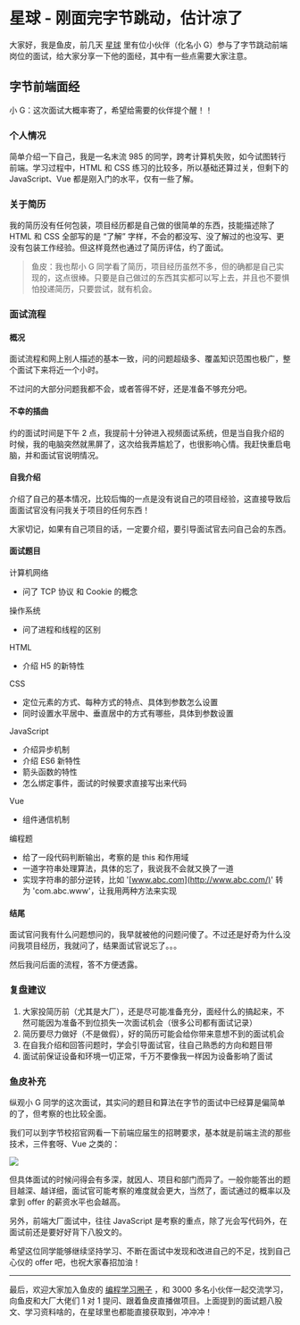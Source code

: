# 星球 - 刚面完字节跳动，估计凉了

大家好，我是鱼皮，前几天 [星球](https://mp.weixin.qq.com/s/80049ftP1j-JqSnkJmLhXQ) 里有位小伙伴（化名小 G）参与了字节跳动前端岗位的面试，给大家分享一下他的面经，其中有一些点需要大家注意。



## 字节前端面经

小 G：这次面试大概率寄了，希望给需要的伙伴提个醒！！



### 个人情况

简单介绍一下自己，我是一名末流 985 的同学，跨考计算机失败，如今试图转行前端。学习过程中，HTML 和 CSS 练习的比较多，所以基础还算过关，但剩下的 JavaScript、Vue 都是刚入门的水平，仅有一些了解。



### 关于简历

我的简历没有任何包装，项目经历都是自己做的很简单的东西，技能描述除了 HTML 和 CSS 全部写的是 “了解” 字样，不会的都没写、没了解过的也没写、更没有包装工作经验。但这样竟然也通过了简历评估，约了面试。

> 鱼皮：我也帮小 G 同学看了简历，项目经历虽然不多，但的确都是自己实现的，这点很棒。只要是自己做过的东西其实都可以写上去，并且也不要惧怕投递简历，只要尝试，就有机会。



### 面试流程

#### 概况

面试流程和网上别人描述的基本一致，问的问题超级多、覆盖知识范围也极广，整个面试下来将近一个小时。

不过问的大部分问题我都不会，或者答得不好，还是准备不够充分吧。



#### 不幸的插曲

约的面试时间是下午 2 点，我提前十分钟进入视频面试系统，但是当自我介绍的时候，我的电脑突然就黑屏了，这次给我弄尴尬了，也很影响心情。我赶快重启电脑，并和面试官说明情况。



#### 自我介绍

介绍了自己的基本情况，比较后悔的一点是没有说自己的项目经验，这直接导致后面面试官没有问我关于项目的任何东西！

大家切记，如果有自己项目的话，一定要介绍，要引导面试官去问自己会的东西。



#### 面试题目

计算机网络

- 问了 TCP 协议 和 Cookie 的概念



操作系统

- 问了进程和线程的区别



HTML

- 介绍 H5 的新特性



CSS

- 定位元素的方式、每种方式的特点、具体到参数怎么设置
- 同时设置水平居中、垂直居中的方式有哪些，具体到参数设置



JavaScript

- 介绍异步机制
- 介绍 ES6 新特性
- 箭头函数的特性
- 怎么绑定事件，面试的时候要求直接写出来代码



Vue

- 组件通信机制



编程题

- 给了一段代码判断输出，考察的是 this 和作用域
- 一道字符串处理算法，具体的忘了，我说我不会就又换了一道
- 实现字符串的部分逆转，比如 '[www.abc.com](http://www.abc.com/)' 转为 'com.abc.www'，让我用两种方法来实现



#### 结尾

面试官问我有什么问题想问的，我早就被他的问题问傻了。不过还是好奇为什么没问我项目经历，我就问了，结果面试官说忘了。。。

然后我问后面的流程，答不方便透露。



### 复盘建议

1. 大家投简历前（尤其是大厂），还是尽可能准备充分，面经什么的搞起来，不然可能因为准备不到位损失一次面试机会（很多公司都有面试记录）
2. 简历要尽力做好（不是做假），好的简历可能会给你带来意想不到的面试机会
3. 在自我介绍和回答问题时，学会引导面试官，往自己熟悉的方向和题目带
4. 面试前保证设备和环境一切正常，千万不要像我一样因为设备影响了面试



### 鱼皮补充

纵观小 G 同学的这次面试，其实问的题目和算法在字节的面试中已经算是偏简单的了，但考察的也比较全面。

我们可以到字节校招官网看一下前端应届生的招聘要求，基本就是前端主流的那些技术，三件套呀、Vue 之类的：

![](https://qiniuyun.code-nav.cn/image-20220313152626448.png)

但具体面试的时候问得会有多深，就因人、项目和部门而异了。一般你能答出的题目越深、越详细，面试官可能考察的难度就会更大，当然了，面试通过的概率以及拿到 offer 的薪资水平也会越高。

另外，前端大厂面试中，往往 JavaScript 是考察的重点，除了光会写代码外，在面试前还是要好好背下八股文的。

希望这位同学能够继续坚持学习、不断在面试中发现和改进自己的不足，找到自己心仪的 offer 吧，也祝大家春招加油！



---



最后，欢迎大家加入鱼皮的 [编程学习圈子](https://mp.weixin.qq.com/s/80049ftP1j-JqSnkJmLhXQ) ，和 3000 多名小伙伴一起交流学习，向鱼皮和大厂大佬们 1 对 1 提问、跟着鱼皮直播做项目。上面提到的面试题八股文、学习资料啥的，在星球里也都能直接获取到，冲冲冲！